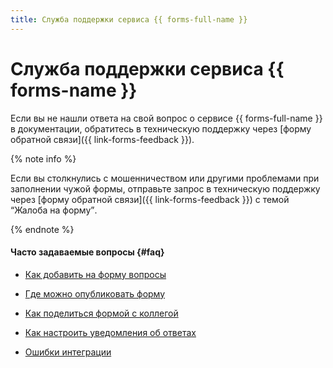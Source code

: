 ```yaml
---
title: Служба поддержки сервиса {{ forms-full-name }}
---
```


# Служба поддержки сервиса {{ forms-name }}

Если вы не нашли ответа на свой вопрос о сервисе {{ forms-full-name }} в документации, обратитесь в техническую поддержку через [форму обратной связи]({{ link-forms-feedback }}).


{% note info %}

Если вы столкнулись с мошенничеством или другими проблемами при заполнении чужой формы, отправьте запрос в техническую поддержку через [форму обратной связи]({{ link-forms-feedback }}) с темой <q>Жалоба на форму</q>.

{% endnote %}


#### Часто задаваемые вопросы {#faq}

* [Как добавить на форму вопросы](./add-questions.md)

* [Где можно опубликовать форму](./publish.md)

* [Как поделиться формой с коллегой](./access.md)

* [Как настроить уведомления об ответах](./notifications.md)

* [Ошибки интеграции](./notifications.md#status)
